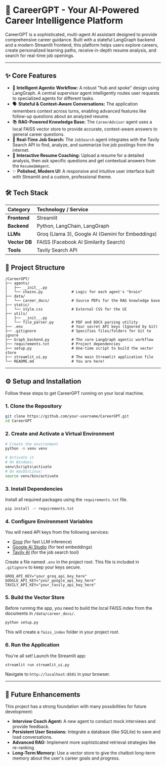 # 🚀 CareerGPT - Your AI-Powered Career Intelligence Platform

CareerGPT is a sophisticated, multi-agent AI assistant designed to provide comprehensive career guidance. Built with a stateful LangGraph backend and a modern Streamlit frontend, this platform helps users explore careers, create personalized learning paths, receive in-depth resume analysis, and search for real-time job openings.

---

## ✨ Core Features

-   🧠 **Intelligent Agentic Workflow:** A robust "hub and spoke" design using LangGraph. A central supervisor agent intelligently routes user requests to specialized agents for different tasks.
-   🗣️ **Stateful & Context-Aware Conversations:** The application remembers context across turns, enabling advanced features like follow-up questions about an analyzed resume.
-   📚 **RAG-Powered Knowledge Base:** The `CareerAdvisor` agent uses a local FAISS vector store to provide accurate, context-aware answers to general career questions.
-   🔎 **Real-Time Job Search:** The `JobSearch` agent integrates with the Tavily Search API to find, analyze, and summarize live job postings from the internet.
-   📄 **Interactive Resume Coaching:** Upload a resume for a detailed analysis, then ask specific questions and get contextual answers from the `ResumeQAAgent`.
-   ✨ **Polished, Modern UI:** A responsive and intuitive user interface built with Streamlit and a custom, professional theme.

## 🛠️ Tech Stack

| Category      | Technology / Service                                     |
| :------------ | :------------------------------------------------------- |
| **Frontend**  | Streamlit                                                |
| **Backend**   | Python, LangChain, LangGraph                             |
| **LLMs**      | Groq (Llama 3), Google AI (Gemini for Embeddings)        |
| **Vector DB** | FAISS (Facebook AI Similarity Search)                    |
| **Tools**     | Tavily Search API                                        |

## 📂 Project Structure

```
/CareerGPT/
├── agents/
│   ├── __init__.py
│   └── chains.py             # Logic for each agent's "brain"
├── data/
│   └── career_docs/          # Source PDFs for the RAG knowledge base
├── static/
│   └── style.css             # External CSS for the UI
├── utils/
│   ├── __init__.py
│   └── file_parser.py        # PDF and DOCX parsing utility
├── .env                      # Your secret API keys (Ignored by Git)
├── .gitignore                # Specifies files/folders for Git to ignore
├── Graph_backend.py          # The core LangGraph agentic workflow
├── requirements.txt          # Project dependencies
├── setup.py                  # One-time script to build the vector store
├── streamlit_ui.py           # The main Streamlit application file
└── README.md                 # You are here!
```

---

## ⚙️ Setup and Installation

Follow these steps to get CareerGPT running on your local machine.

### 1. Clone the Repository
```bash
git clone https://github.com/your-username/CareerGPT.git
cd CareerGPT
```

### 2. Create and Activate a Virtual Environment
```bash
# Create the environment
python -m venv venv

# Activate it
# On Windows:
venv\Scripts\activate
# On macOS/Linux:
source venv/bin/activate
```

### 3. Install Dependencies
Install all required packages using the `requirements.txt` file.
```bash
pip install -r requirements.txt
```

### 4. Configure Environment Variables
You will need API keys from the following services:
-   [Groq](https://console.groq.com/keys) (for fast LLM inference)
-   [Google AI Studio](https://aistudio.google.com/app/apikey) (for text embeddings)
-   [Tavily AI](https://tavily.com/) (for the job search tool)

Create a file named `.env` in the project root. This file is included in `.gitignore` to keep your keys secure.
```env
GROQ_API_KEY="your_groq_api_key_here"
GOOGLE_API_KEY="your_google_api_key_here"
TAVILY_API_KEY="your_tavily_api_key_here"
```

### 5. Build the Vector Store
Before running the app, you need to build the local FAISS index from the documents in `/data/career_docs/`.
```bash
python setup.py
```
This will create a `faiss_index` folder in your project root.

### 6. Run the Application
You're all set! Launch the Streamlit app:
```bash
streamlit run streamlit_ui.py
```
Navigate to `http://localhost:8501` in your browser.

---

## 🚀 Future Enhancements

This project has a strong foundation with many possibilities for future development:

-   **Interview Coach Agent:** A new agent to conduct mock interviews and provide feedback.
-   **Persistent User Sessions:** Integrate a database (like SQLite) to save and load conversations.
-   **Advanced RAG:** Implement more sophisticated retrieval strategies like re-ranking.
-   **Long-Term Memory:** Use a vector store to give the chatbot long-term memory about the user's career goals and progress.
